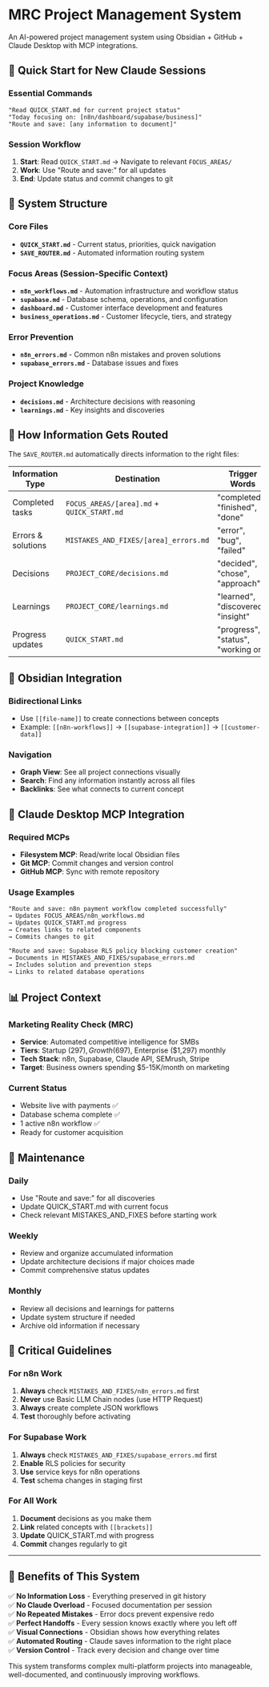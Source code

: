 # MRC Project Management System

An AI-powered project management system using Obsidian + GitHub + Claude Desktop with MCP integrations.

## 🚀 Quick Start for New Claude Sessions

### Essential Commands
```
"Read QUICK_START.md for current project status"
"Today focusing on: [n8n/dashboard/supabase/business]" 
"Route and save: [any information to document]"
```

### Session Workflow
1. **Start**: Read `QUICK_START.md` → Navigate to relevant `FOCUS_AREAS/` 
2. **Work**: Use "Route and save:" for all updates
3. **End**: Update status and commit changes to git

## 📁 System Structure

### Core Files
- **`QUICK_START.md`** - Current status, priorities, quick navigation
- **`SAVE_ROUTER.md`** - Automated information routing system

### Focus Areas (Session-Specific Context)
- **`n8n_workflows.md`** - Automation infrastructure and workflow status
- **`supabase.md`** - Database schema, operations, and configuration  
- **`dashboard.md`** - Customer interface development and features
- **`business_operations.md`** - Customer lifecycle, tiers, and strategy

### Error Prevention
- **`n8n_errors.md`** - Common n8n mistakes and proven solutions
- **`supabase_errors.md`** - Database issues and fixes

### Project Knowledge
- **`decisions.md`** - Architecture decisions with reasoning
- **`learnings.md`** - Key insights and discoveries

## 🎯 How Information Gets Routed

The `SAVE_ROUTER.md` automatically directs information to the right files:

| Information Type | Destination | Trigger Words |
|------------------|-------------|---------------|
| Completed tasks | `FOCUS_AREAS/[area].md` + `QUICK_START.md` | "completed", "finished", "done" |
| Errors & solutions | `MISTAKES_AND_FIXES/[area]_errors.md` | "error", "bug", "failed" |
| Decisions | `PROJECT_CORE/decisions.md` | "decided", "chose", "approach" |
| Learnings | `PROJECT_CORE/learnings.md` | "learned", "discovered", "insight" |
| Progress updates | `QUICK_START.md` | "progress", "status", "working on" |

## 🔗 Obsidian Integration

### Bidirectional Links
- Use `[[file-name]]` to create connections between concepts
- Example: `[[n8n-workflows]]` → `[[supabase-integration]]` → `[[customer-data]]`

### Navigation
- **Graph View**: See all project connections visually
- **Search**: Find any information instantly across all files  
- **Backlinks**: See what connects to current concept

## 🤖 Claude Desktop MCP Integration

### Required MCPs
- **Filesystem MCP**: Read/write local Obsidian files
- **Git MCP**: Commit changes and version control
- **GitHub MCP**: Sync with remote repository

### Usage Examples
```
"Route and save: n8n payment workflow completed successfully"
→ Updates FOCUS_AREAS/n8n_workflows.md
→ Updates QUICK_START.md progress
→ Creates links to related components
→ Commits changes to git

"Route and save: Supabase RLS policy blocking customer creation"  
→ Documents in MISTAKES_AND_FIXES/supabase_errors.md
→ Includes solution and prevention steps
→ Links to related database operations
```

## 📊 Project Context

### Marketing Reality Check (MRC)
- **Service**: Automated competitive intelligence for SMBs
- **Tiers**: Startup ($297), Growth ($697), Enterprise ($1,297) monthly
- **Tech Stack**: n8n, Supabase, Claude API, SEMrush, Stripe
- **Target**: Business owners spending $5-15K/month on marketing

### Current Status
- Website live with payments ✅
- Database schema complete ✅  
- 1 active n8n workflow ✅
- Ready for customer acquisition

## 🔄 Maintenance

### Daily
- Use "Route and save:" for all discoveries
- Update QUICK_START.md with current focus
- Check relevant MISTAKES_AND_FIXES before starting work

### Weekly  
- Review and organize accumulated information
- Update architecture decisions if major choices made
- Commit comprehensive status updates

### Monthly
- Review all decisions and learnings for patterns
- Update system structure if needed
- Archive old information if necessary

## 🚨 Critical Guidelines

### For n8n Work
1. **Always** check `MISTAKES_AND_FIXES/n8n_errors.md` first
2. **Never** use Basic LLM Chain nodes (use HTTP Request)
3. **Always** create complete JSON workflows
4. **Test** thoroughly before activating

### For Supabase Work  
1. **Always** check `MISTAKES_AND_FIXES/supabase_errors.md` first
2. **Enable** RLS policies for security
3. **Use** service keys for n8n operations
4. **Test** schema changes in staging first

### For All Work
1. **Document** decisions as you make them
2. **Link** related concepts with `[[brackets]]`
3. **Update** QUICK_START.md with progress
4. **Commit** changes regularly to git

---

## 🎉 Benefits of This System

✅ **No Information Loss** - Everything preserved in git history  
✅ **No Claude Overload** - Focused documentation per session  
✅ **No Repeated Mistakes** - Error docs prevent expensive redo  
✅ **Perfect Handoffs** - Every session knows exactly where you left off  
✅ **Visual Connections** - Obsidian shows how everything relates  
✅ **Automated Routing** - Claude saves information to the right place  
✅ **Version Control** - Track every decision and change over time

This system transforms complex multi-platform projects into manageable, well-documented, and continuously improving workflows.
